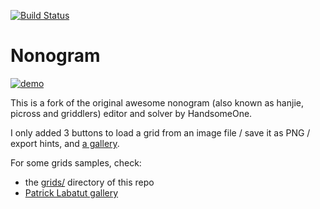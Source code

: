 [![Build Status](https://travis-ci.org/Lucas-C/Nonogram.svg?branch=master)](https://travis-ci.org/Lucas-C/Nonogram)

# Nonogram

[![demo](http://i.imgur.com/XRs3jk7.gif)](https://Lucas-C.github.io/Nonogram)

This is a fork of the original awesome nonogram (also known as hanjie, picross and griddlers) editor and solver by HandsomeOne.

I only added 3 buttons to load a grid from an image file / save it as PNG / export hints,
and [a gallery](https://Lucas-C.github.io/Nonogram/gallery.html).

For some grids samples, check:
- the [grids/](grids/) directory of this repo
- [Patrick Labatut gallery](http://www.normalesup.org/~labatut/IK3/)
